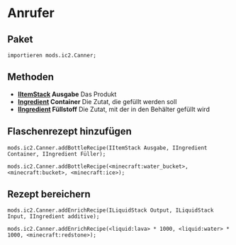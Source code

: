 # Anrufer

## Paket

`importieren mods.ic2.Canner;`

## Methoden

- **[IItemStack](/Vanilla/Items/IItemStack/) Ausgabe** Das Produkt
- **[Ingredient](/Vanilla/Variable_Types/IIngredient/) Container** Die Zutat, die gefüllt werden soll
- **[IIngredient](/Vanilla/Variable_Types/IIngredient/) Füllstoff** Die Zutat, mit der in den Behälter gefüllt wird

## Flaschenrezept hinzufügen

```zenscript
mods.ic2.Canner.addBottleRecipe(IItemStack Ausgabe, IIngredient Container, IIngredient Füller);

mods.ic2.Canner.addBottleRecipe(<minecraft:water_bucket>, <minecraft:bucket>, <minecraft:ice>);
```

## Rezept bereichern

```zenscript
mods.ic2.Canner.addEnrichRecipe(ILiquidStack Output, ILiquidStack Input, IIngredient additive);

mods.ic2.Canner.addEnrichRecipe(<liquid:lava> * 1000, <liquid:water> * 1000, <minecraft:redstone>);
```